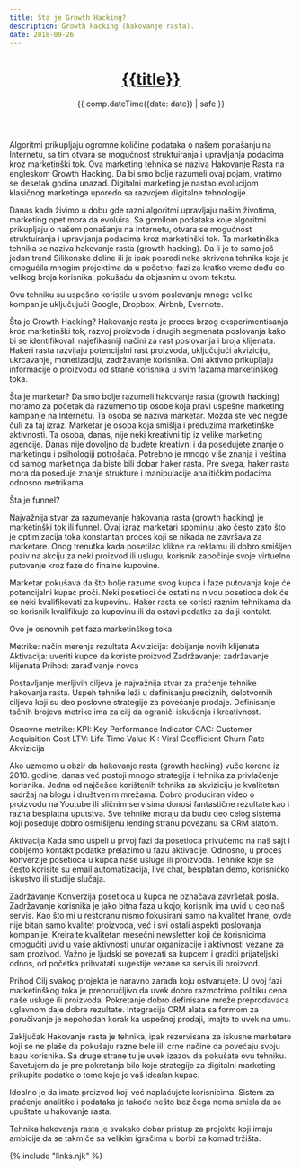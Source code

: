 ```yaml
---
title: Šta je Growth Hacking?
description: Growth Hacking (hakovanje rasta).
date: 2018-09-26
---
```


<header>

# [{{title}}](/)

{{ comp.dateTime({date: date}) | safe }}

</header><section>


Algoritmi prikupljaju ogromne količine podataka o našem ponašanju na Internetu, sa tim otvara se mogućnost struktuiranja i upravljanja podacima kroz marketinški tok. Ova marketing tehnika se naziva Hakovanje Rasta na engleskom Growth Hacking. Da bi smo bolje razumeli ovaj pojam, vratimo se desetak godina unazad. Digitalni marketing je nastao evolucijom klasičnog marketinga uporedo sa razvojem digitalne tehnologije.

Danas kada živimo u dobu gde razni algoritmi upravljaju našim životima, marketing opet mora da evoluira. Sa gomilom podataka koje algoritmi prikupljaju o našem ponašanju na Internetu, otvara se mogućnost struktuiranja i upravljanja podacima kroz marketinški tok. Ta marketinška tehnika se naziva hakovanje rasta (growth hacking). Da li je to samo još jedan trend Silikonske doline ili je ipak posredi neka skrivena tehnika koja je omogućila mnogim projektima da u početnoj fazi za kratko vreme dođu do velikog broja korisnika, pokušaću da objasnim u ovom tekstu.

Ovu tehniku su uspešno koristile u svom poslovanju mnoge velike kompanije uključujući Google, Dropbox, Airbnb, Evernote.

Šta je Growth Hacking?
Hakovanje rasta je proces brzog eksperimentisanja kroz marketinški tok, razvoj proizvoda i drugih segmenata poslovanja kako bi se identifikovali najefikasniji načini za rast poslovanja i broja klijenata. Hakeri rasta razvijaju potencijalni rast proizvoda, uključujući akviziciju, ukrcavanje, monetizaciju, zadržavanje korisnika. Oni aktivno prikupljaju informacije o proizvodu od strane korisnika u svim fazama marketinškog toka.

Šta je marketar?
Da smo bolje razumeli hakovanje rasta (growth hacking) moramo za početak da razumemo tip osobe koja pravi uspešne marketing kampanje na Internetu. Ta osoba se naziva marketar. Možda ste već negde čuli za taj izraz. Marketar je osoba koja smišlja i preduzima marketinške aktivnosti. Ta osoba, danas, nije neki kreativni tip iz velike marketing agencije. Danas nije dovoljno da budete kreativni i da posedujete znanje o marketingu i psihologiji potrošača. Potrebno je mnogo više znanja i veština od samog marketinga da biste bili dobar haker rasta. Pre svega, haker rasta mora da poseduje znanje strukture i manipulacije analitičkim podacima odnosno metrikama.

Šta je funnel?

Najvažnija stvar za razumevanje hakovanja rasta (growth hacking) je marketinški tok ili funnel. Ovaj izraz marketari spominju jako često zato što je optimizacija toka konstantan proces koji se nikada ne završava za marketare. Onog trenutka kada posetilac klikne na reklamu ili dobro smišljen poziv na akciju za neki proizvod ili uslugu, korisnik započinje svoje virtuelno putovanje kroz faze do finalne kupovine.

Marketar pokušava da što bolje razume svog kupca i faze putovanja koje će potencijalni kupac proći. Neki posetioci će ostati na nivou posetioca dok će se neki kvalifikovati za kupovinu. Haker rasta se koristi raznim tehnikama da se korisnik kvalifikuje za kupovinu ili da ostavi podatke za dalji kontakt.

Ovo je osnovnih pet faza marketinškog toka

Metrike: način merenja rezultata
Akvizicija: dobijanje novih klijenata
Aktivacija: uveriti kupce da koriste proizvod
Zadržavanje: zadržavanje klijenata
Prihod: zarađivanje novca

Postavljanje merljivih ciljeva je najvažnija stvar za praćenje tehnike hakovanja rasta. Uspeh tehnike leži u definisanju preciznih, delotvornih ciljeva koji su deo poslovne strategije za povećanje prodaje. Definisanje tačnih brojeva metrike ima za cilj da ograniči iskušenja i kreativnost.

Osnovne metrike:
KPI: Key Performance Indicator
CAC: Customer Acquisition Cost
LTV: Life Time Value
K : Viral Coefficient
Churn Rate
Akvizicija

Ako uzmemo u obzir da hakovanje rasta (growth hacking) vuče korene iz 2010. godine, danas već postoji mnogo strategija i tehnika za privlačenje korisnika. Jedna od najčešće korištenih tehnika za akviziciju je kvalitetan sadržaj na blogu i društvenim mrežama. Dobro produciran video o proizvodu na Youtube ili sličnim servisima donosi fantastične rezultate kao i razna besplatna uputstva. Sve tehnike moraju da budu deo celog sistema koji poseduje dobro osmišljenu lending stranu povezanu sa CRM alatom.


Aktivacija
Kada smo uspeli u prvoj fazi da posetioca privučemo na naš sajt i dobijemo kontakt podatke prelazimo u fazu aktivacije. Odnosno, u proces konverzije posetioca u kupca naše usluge ili proizvoda. Tehnike koje se često korisite su email automatizacija, live chat, besplatan demo, korisničko iskustvo ili studije slučaja.

Zadržavanje
Konverzija posetioca u kupca ne označava završetak posla. Zadržavanje korisnika je jako bitna faza u kojoj korisnik ima uvid u ceo naš servis. Kao što mi u restoranu nismo fokusirani samo na kvalitet hrane, ovde nije bitan samo kvalitet proizvoda, već i svi ostali aspekti poslovanja kompanije. Kreirajte kvalitetan mesečni newsletter koji će korisnicima omogućiti uvid u vaše aktivnosti unutar organizacije i aktivnosti vezane za sam prozivod. Važno je ljudski se povezati sa kupcem i graditi prijateljski odnos, od početka prihvatati sugestije vezane sa servis ili proizvod.

Prihod
Cilj svakog projekta je naravno zarada koju ostvarujete. U ovoj fazi marketinškog toka je preporučljivo da uvek dobro razmotrimo politiku cena naše usluge ili proizvoda. Pokretanje dobro definisane mreže preprodavaca uglavnom daje dobre rezultate. Integracija CRM alata sa formom za poručivanje je nepohodan korak ka uspešnoj prodaji, imajte to uvek na umu.

Zaključak
Hakovanje rasta je tehnika, ipak rezervisana za iskusne marketare koji se ne plaše da pokušaju razne bele iili crne načine da povećaju svoju bazu korisnika. Sa druge strane tu je uvek izazov da pokušate ovu tehniku. Savetujem da je pre pokretanja bilo koje strategije za digitalni marketing prikupite podatke o tome koje je vaš idealan kupac.

Idealno je da imate proizvod koji već naplaćujete korisnicima. Sistem za praćenje analitike i podataka je takođe nešto bez čega nema smisla da se upuštate u hakovanje rasta.


</section><footer>

Tehnika hakovanja rasta je svakako dobar pristup za projekte koji imaju ambicije da se takmiče sa velikim igračima u borbi za komad tržišta.

</footer>

{% include "links.njk" %}
